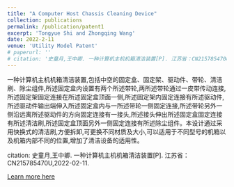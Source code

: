 ```yaml
---
title: "A Computer Host Chassis Cleaning Device"
collection: publications
permalink: /publication/patent1
excerpt: 'Tongyue Shi and Zhongqing Wang'
date: 2022-2-11
venue: 'Utility Model Patent'
# paperurl: ''
# citation: '史童月,王中卿. 一种计算机主机机箱清洁装置[P]. 江苏省：CN215785470U,2022-02-11.'
---
```

一种计算机主机机箱清洁装置,包括中空的固定盒、固定架、驱动件、带轮、清洁刷、除尘组件,所述固定盒内设置有两个所述带轮,两所述带轮通过一皮带传动连接,所述固定架固定连接在所述固定盒顶面一侧,所述固定架内固定连接有所述驱动件,所述驱动件输出端伸入所述固定盒内与一所述带轮一侧固定连接,所述带轮另外一侧沿远离所述驱动件的方向固定连接有一接头,所述接头伸出所述固定盒固定连接有所述清洁刷,所述固定盒顶面另外一侧固定连接有所述除尘组件。本设计通过采用快换式的清洁刷,方便拆卸,可更换不同材质及大小,可以适用于不同型号的机箱以及机箱内部不同的位置,增加了清洁设备的适用性。 

citation: 史童月,王中卿. 一种计算机主机机箱清洁装置[P]. 江苏省：CN215785470U,2022-02-11.

[Learn more here](https://kns.cnki.net/kcms/detail/detail.aspx?dbcode=SCPD&dbname=SCPD202202&filename=CN215785470U&uniplatform=NZKPT&v=gTA_oFd81bW0fb-T5jU-uvSYNH0l7PZ-RlSMIh_EE-nHNeDFSvoAIMoG98T-eGZ8)